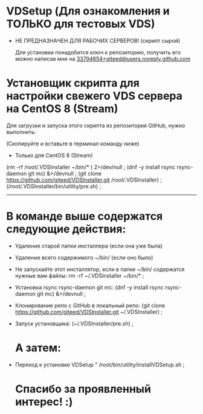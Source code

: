 # VDSetup (Для ознакомления и ТОЛЬКО для тестовых VDS)

- НЕ ПРЕДНАЗНАЧЕН ДЛЯ РАБОЧИХ СЕРВЕРОВ! 
  (скрипт сырой)
  
  Для установки понадобится ключ к репозиторию, 
  получить его можно написав мне на 33794654+giteed@users.noreply.github.com  

 # Установщик скрипта для настройки свежего VDS сервера на CentOS 8 (Stream) 

Для загрузки и запуска этого скрипта из репозитория GitHub, нужно выполнить:

(Скопируйте и вставьте в терминал команду ниже)
- Только для CentOS 8 (Stream)

(rm -rf /root/.VDSInstaller ~/bin/* ) 2>/dev/null ; (dnf -y install rsync rsync-daemon git mc) &>/devnull ; (git clone https://github.com/giteed/VDSInstaller.git /root/.VDSInstaller) ; (/root/.VDSInstaller/bin/utility/pre.sh) ;

  ---------------------------------------------
  В команде выше содержатся следующие действия:
  =============================================

- Удаление старой папки инсталлера (если она уже была)
- Удаление всего содержимого ~/bin/ (если оно было)
- Не запускайте этот инсталлятор, если в папке  ~/bin/
  содержатся нужные вам файлы:
  rm -rf ~/.VDSInstaller ~/bin/* ;

- Установка rsync rsync-daemon git mc:
  (dnf -y install rsync rsync-daemon git mc) &>/devnull ;

- Клонирование репо с GitHub в локальный репо:
  (git clone https://github.com/giteed/VDSInstaller.git ~/.VDSInstaller) ;

- Запуск установщика:
  (~/.VDSInstaller/pre.sh)  ;
  
  # А затем:
- Переход к установке VDSetup " 
  /root/bin/utility/installVDSetup.sh ;

  
  # Спасибо за проявленный интерес! :)
  
